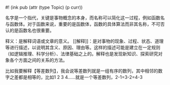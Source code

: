 #! (ink pub (attr (type Topic) (p curr))

名字是一个指代，关键是事物概念的本身，而名称可以简化这一过程，例如函数名与函数体。对于函数来说，重要的是函数体，函数的具体算法而非其名称，不可否认的是函数名也很重要。


释义：是解释词语或文章的意义。
[[解释]]：是对事物的现象、过程、状态、道理等进行描述，以说明其含义、原因、理由等。这样的描述可能是建立在一定规则（如逻辑推理、科学分析）、法律基础之上的。解释也是发现新知识、探索研究对象各个方面之间的关系的方法。

比如我要解释【等差数列】，我会说等差数列就是一组有序的数列，其中相邻的数字之差都是相等的，比如1 2 3 4……就是一个等差数列，2-1=3-2=4-3